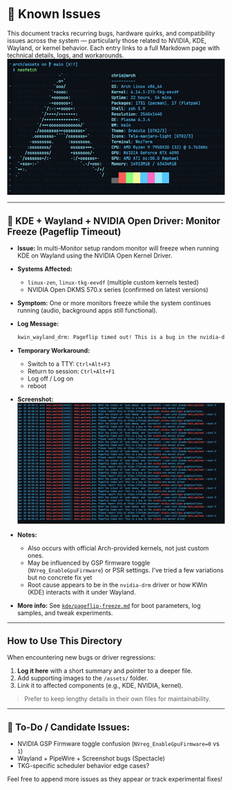 # 📌 Known Issues

This document tracks recurring bugs, hardware quirks, and compatibility issues across the system — particularly those related to NVIDIA, KDE, Wayland, or kernel behavior. Each entry links to a full Markdown page with technical details, logs, and workarounds.
![System Info](assets/CK-Arch-System.png)

---

## 🔼️ KDE + Wayland + NVIDIA Open Driver: Monitor Freeze (Pageflip Timeout)

- **Issue:** In multi-Monitor setup random monitor will freeze when running KDE on Wayland using the NVIDIA Open Kernel Driver.
- **Systems Affected:**
  - `linux-zen`, `linux-tkg-eevdf` (multiple custom kernels tested)
  - NVIDIA Open DKMS 570.x series (confirmed on latest versions)
- **Symptom:** One or more monitors freeze while the system continues running (audio, background apps still functional).
- **Log Message:**
  ```bash
  kwin_wayland_drm: Pageflip timed out! This is a bug in the nvidia-drm kernel driver
  ```
- **Temporary Workaround:** 
  - Switch to a TTY: `Ctrl+Alt+F3`
  - Return to session: `Ctrl+Alt+F1`
  - Log off / Log on
  - reboot
- **Screenshot:**  
  ![Pageflip error](assets/kde-wl-pageflip-error.png)

- **Notes:**
  - Also occurs with official Arch-provided kernels, not just custom ones.
  - May be influenced by GSP firmware toggle (`NVreg_EnableGpuFirmware`) or PSR settings. I've tried a few variations but no concrete fix yet
  - Root cause appears to be in the `nvidia-drm` driver or how KWin (KDE) interacts with it under Wayland.

- **More info:** See [`kde/pageflip-freeze.md`](kde/pageflip-freeze.md) for boot parameters, log samples, and tweak experiments.

---

## How to Use This Directory

When encountering new bugs or driver regressions:
1. **Log it here** with a short summary and pointer to a deeper file.
2. Add supporting images to the `/assets/` folder.
3. Link it to affected components (e.g., KDE, NVIDIA, kernel).

> Prefer to keep lengthy details in their own files for maintainability.

---

## 🔄 To-Do / Candidate Issues:
- NVIDIA GSP Firmware toggle confusion (`NVreg_EnableGpuFirmware=0` vs `1`)
- Wayland + PipeWire + Screenshot bugs (Spectacle)
- TKG-specific scheduler behavior edge cases?

Feel free to append more issues as they appear or track experimental fixes!

